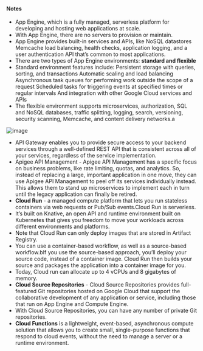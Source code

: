 #### Notes

- App Engine, which is a fully managed, serverless platform for developing and hosting web applications at scale.
- With App Engine, there are no servers to provision or maintain.
- App Engine provides built-in services and APIs, like NoSQL datastores Memcache load balancing, health checks, application logging, and a user authentication API that’s common to most applications.
- There are two types of App Engine environments: **standard and flexible**
- Standard environment features include: Persistent storage with queries, sorting, and transactions Automatic scaling and load balancing Asynchronous task queues for performing work outside the scope of a request Scheduled tasks for triggering events at specified times or regular intervals And integration with other Google Cloud services and APIs
- The flexible environment supports microservices, authorization, SQL and NoSQL databases, traffic splitting, logging, search, versioning, security scanning, Memcache, and content delivery networks.a

![image](https://github.com/leenabhavnani/GCP/assets/61199820/63b5189b-0afd-47a1-a043-6d718ce5cf2e)

- API Gateway enables you to provide secure access to your backend services through a well-defined REST API that is consistent across all of your services, regardless of the service implementation.
- Apigee API Management - Apigee API Management has a specific focus on business problems, like rate limiting, quotas, and analytics. So, instead of replacing a large, important application in one move, they can use Apigee API Management to peel off its services individually instead. This allows them to stand up microservices to implement each in turn until the legacy application can finally be retired.
- **Cloud Run** - a managed compute platform that lets you run stateless containers via web requests or Pub/Sub events.Cloud Run is serverless.
- It’s built on Knative, an open API and runtime environment built on Kubernetes that gives you freedom to move your workloads across different environments and platforms.
- Note that Cloud Run can only deploy images that are stored in Artifact Registry.
- You can use a container-based workflow, as well as a source-based workflow.bIf you use the source-based approach, you’ll deploy your source code, instead of a container image. Cloud Run then builds your source and packages the application into a container image for you.
- Today, Cloud run can allocate up to 4 vCPUs and 8 gigabytes of memory.
- **Cloud Source Repositories** - Cloud Source Repositories provides full-featured Git repositories hosted on Google Cloud that support the collaborative development of any application or service, including those that run on App Engine and Compute Engine.
- With Cloud Source Repositories, you can have any number of private Git repositories.
- **Cloud Functions** is a lightweight, event-based, asynchronous compute solution that allows you to create small, single-purpose functions that respond to cloud events, without the need to manage a server or a runtime environment.

